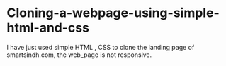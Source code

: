 # Cloning-a-webpage-using-simple-html-and-css
I have just used simple HTML , CSS to clone the landing page of smartsindh.com, the web_page is not responsive.
